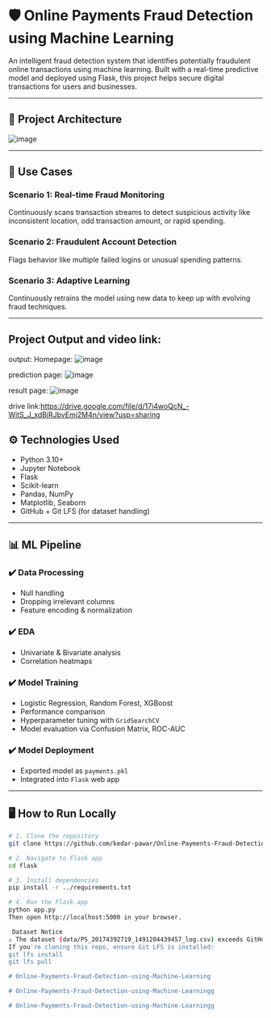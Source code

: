 # 🛡️ Online Payments Fraud Detection using Machine Learning

An intelligent fraud detection system that identifies potentially fraudulent online transactions using machine learning. Built with a real-time predictive model and deployed using Flask, this project helps secure digital transactions for users and businesses.

---

## 🚀 Project Architecture

![image](https://github.com/user-attachments/assets/40bc5b89-5872-4ca6-a1d3-8f29c2d7654a)



---

## 🧠 Use Cases

### Scenario 1: Real-time Fraud Monitoring
Continuously scans transaction streams to detect suspicious activity like inconsistent location, odd transaction amount, or rapid spending.

### Scenario 2: Fraudulent Account Detection
Flags behavior like multiple failed logins or unusual spending patterns.

### Scenario 3: Adaptive Learning
Continuously retrains the model using new data to keep up with evolving fraud techniques.

---
## Project Output and video link:
output:
Homepage:
![image](https://github.com/user-attachments/assets/76a4eac3-801a-4ea6-891b-7ec2232e2d68)

prediction page:
![image](https://github.com/user-attachments/assets/ab6ede87-acf6-4517-a233-4257473bc046)

result page:
![image](https://github.com/user-attachments/assets/8a6fb6f3-74cc-40cc-a39e-943c60e46796)

drive link:https://drive.google.com/file/d/17i4woQcN_-WitS_J_xdBjRJbvEmj2M4n/view?usp=sharing


## ⚙️ Technologies Used

- Python 3.10+
- Jupyter Notebook
- Flask
- Scikit-learn
- Pandas, NumPy
- Matplotlib, Seaborn
- GitHub + Git LFS (for dataset handling)


---

## 📊 ML Pipeline

### ✔️ Data Processing
- Null handling
- Dropping irrelevant columns
- Feature encoding & normalization

### ✔️ EDA
- Univariate & Bivariate analysis
- Correlation heatmaps

### ✔️ Model Training
- Logistic Regression, Random Forest, XGBoost
- Performance comparison
- Hyperparameter tuning with `GridSearchCV`
- Model evaluation via Confusion Matrix, ROC-AUC

### ✔️ Model Deployment
- Exported model as `payments.pkl`
- Integrated into `Flask` web app

---

## 🖥️ How to Run Locally

```bash
# 1. Clone the repository
git clone https://github.com/kedar-pawar/Online-Payments-Fraud-Detection-using-Machine-Learning.git

# 2. Navigate to Flask app
cd flask

# 3. Install dependencies
pip install -r ../requirements.txt

# 4. Run the Flask app
python app.py
Then open http://localhost:5000 in your browser.

 Dataset Notice
⚠️ The dataset (data/PS_20174392719_1491204439457_log.csv) exceeds GitHub’s file limit and is tracked using Git LFS.
If you're cloning this repo, ensure Git LFS is installed:
git lfs install
git lfs pull

#   O n l i n e - P a y m e n t s - F r a u d - D e t e c t i o n - u s i n g - M a c h i n e - L e a r n i n g  
 #   O n l i n e - P a y m e n t s - F r a u d - D e t e c t i o n - u s i n g - M a c h i n e - L e a r n i n g g  
 #   O n l i n e - P a y m e n t s - F r a u d - D e t e c t i o n - u s i n g - M a c h i n e - L e a r n i n g g  
 